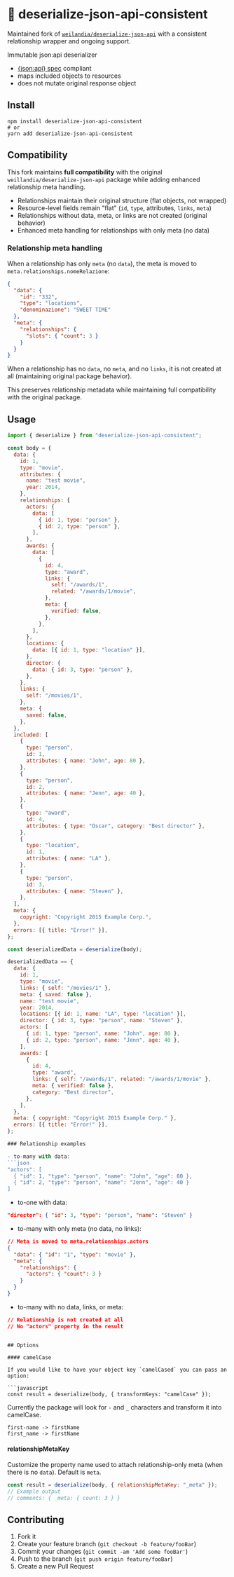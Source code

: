 # 🥣 deserialize-json-api-consistent

Maintained fork of [`weilandia/deserialize-json-api`](https://github.com/weilandia/deserialize-json-api) with a consistent relationship wrapper and ongoing support.

Immutable json:api deserializer

- [{json:api} spec](https://jsonapi.org/) compliant
- maps included objects to resources
- does not mutate original response object

## Install

```
npm install deserialize-json-api-consistent
# or
yarn add deserialize-json-api-consistent
```

## Compatibility

This fork maintains **full compatibility** with the original `weillandia/deserialize-json-api` package while adding enhanced relationship meta handling.

- Relationships maintain their original structure (flat objects, not wrapped)
- Resource-level fields remain "flat" (`id`, `type`, attributes, `links`, `meta`)
- Relationships without data, meta, or links are not created (original behavior)
- Enhanced meta handling for relationships with only meta (no data)

### Relationship meta handling

When a relationship has only `meta` (no `data`), the meta is moved to `meta.relationships.nomeRelazione`:

```json
{
  "data": {
    "id": "332",
    "type": "locations",
    "denominazione": "SWEET TIME"
  },
  "meta": {
    "relationships": {
      "slots": { "count": 3 }
    }
  }
}
```

When a relationship has no `data`, no `meta`, and no `links`, it is not created at all (maintaining original package behavior).

This preserves relationship metadata while maintaining full compatibility with the original package.

## Usage

```js
import { deserialize } from "deserialize-json-api-consistent";

const body = {
  data: {
    id: 1,
    type: "movie",
    attributes: {
      name: "test movie",
      year: 2014,
    },
    relationships: {
      actors: {
        data: [
          { id: 1, type: "person" },
          { id: 2, type: "person" },
        ],
      },
      awards: {
        data: [
          {
            id: 4,
            type: "award",
            links: {
              self: "/awards/1",
              related: "/awards/1/movie",
            },
            meta: {
              verified: false,
            },
          },
        ],
      },
      locations: {
        data: [{ id: 1, type: "location" }],
      },
      director: {
        data: { id: 3, type: "person" },
      },
    },
    links: {
      self: "/movies/1",
    },
    meta: {
      saved: false,
    },
  },
  included: [
    {
      type: "person",
      id: 1,
      attributes: { name: "John", age: 80 },
    },
    {
      type: "person",
      id: 2,
      attributes: { name: "Jenn", age: 40 },
    },
    {
      type: "award",
      id: 4,
      attributes: { type: "Oscar", category: "Best director" },
    },
    {
      type: "location",
      id: 1,
      attributes: { name: "LA" },
    },
    {
      type: "person",
      id: 3,
      attributes: { name: "Steven" },
    },
  ],
  meta: {
    copyright: "Copyright 2015 Example Corp.",
  },
  errors: [{ title: "Error!" }],
};

const deserializedData = deserialize(body);

deserializedData == {
  data: {
    id: 1,
    type: "movie",
    links: { self: "/movies/1" },
    meta: { saved: false },
    name: "test movie",
    year: 2014,
    locations: [{ id: 1, name: "LA", type: "location" }],
    director: { id: 3, type: "person", name: "Steven" },
    actors: [
      { id: 1, type: "person", name: "John", age: 80 },
      { id: 2, type: "person", name: "Jenn", age: 40 },
    ],
    awards: [
      {
        id: 4,
        type: "award",
        links: { self: "/awards/1", related: "/awards/1/movie" },
        meta: { verified: false },
        category: "Best director",
      },
    ],
  },
  meta: { copyright: "Copyright 2015 Example Corp." },
  errors: [{ title: "Error!" }],
};

### Relationship examples

- to-many with data:
```json
"actors": [
  { "id": 1, "type": "person", "name": "John", "age": 80 },
  { "id": 2, "type": "person", "name": "Jenn", "age": 40 }
]
```

- to-one with data:
```json
"director": { "id": 3, "type": "person", "name": "Steven" }
```

- to-many with only meta (no data, no links):
```json
// Meta is moved to meta.relationships.actors
{
  "data": { "id": "1", "type": "movie" },
  "meta": {
    "relationships": {
      "actors": { "count": 3 }
    }
  }
}
```

- to-many with no data, links, or meta:
```json
// Relationship is not created at all
// No "actors" property in the result
```
```

## Options

#### camelCase

If you would like to have your object key `camelCased` you can pass an option:

```javascript
const result = deserialize(body, { transformKeys: "camelCase" });
```

Currently the package will look for `-` and `_` characters and transform it into camelCase.

```
first-name -> firstName
first_name -> firstName
```

#### relationshipMetaKey

Customize the property name used to attach relationship-only meta (when there is no `data`). Default is `meta`.

```javascript
const result = deserialize(body, { relationshipMetaKey: "_meta" });
// Example output
// comments: { _meta: { count: 3 } }
```

## Contributing

1. Fork it
2. Create your feature branch (`git checkout -b feature/fooBar`)
3. Commit your changes (`git commit -am 'Add some fooBar'`)
4. Push to the branch (`git push origin feature/fooBar`)
5. Create a new Pull Request
